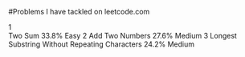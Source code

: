 #Problems I have tackled on leetcode.com

1	
Two Sum   		33.8%	Easy
2
Add Two Numbers   		27.6%	Medium
3
Longest Substring Without Repeating Characters   		24.2%	Medium
